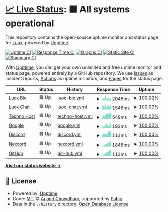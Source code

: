 # [📈 Live Status](https://luoxthedev.github.io/statud): <!--live status--> **🟩 All systems operational**

This repository contains the open-source uptime monitor and status page for [Luox](https://replit.com/@luoxthedev), powered by [Upptime](https://github.com/upptime/upptime).

[![Uptime CI](https://github.com/luoxthedev/statud/workflows/Uptime%20CI/badge.svg)](https://github.com/luoxthedev/status/actions?query=workflow%3A%22Uptime+CI%22)
[![Response Time CI](https://github.com/luoxthedev/status/workflows/Response%20Time%20CI/badge.svg)](https://github.com/luoxthedev/status/actions?query=workflow%3A%22Response+Time+CI%22)
[![Graphs CI](https://github.com/luoxthedev/status/workflows/Graphs%20CI/badge.svg)](https://github.com/luoxthedev/status/actions?query=workflow%3A%22Graphs+CI%22)
[![Static Site CI](https://github.com/luoxthedev/status/workflows/Static%20Site%20CI/badge.svg)](https://github.com/luoxthedev/statud/actions?query=workflow%3A%22Static+Site+CI%22)
[![Summary CI](https://github.com/luoxthedev/statud/workflows/Summary%20CI/badge.svg)](https://github.com/luoxthedev/status/actions?query=workflow%3A%22Summary+CI%22)

With [Upptime](https://upptime.js.org), you can get your own unlimited and free uptime monitor and status page, powered entirely by a GitHub repository. We use [Issues](https://github.com/luoxthedev/status/issues) as incident reports, [Actions](https://github.com/luoxthedev/status/actions) as uptime monitors, and [Pages](https://luoxthedev.github.io/status) for the status page.

<!--start: status pages-->
<!-- This summary is generated by Upptime (https://github.com/upptime/upptime) -->
<!-- Do not edit this manually, your changes will be overwritten -->
<!-- prettier-ignore -->
| URL | Status | History | Response Time | Uptime |
| --- | ------ | ------- | ------------- | ------ |
| <img alt="" src="https://icons.duckduckgo.com/ip3/luox.nexcord.pro.ico" height="13"> [Luox Bio](https://luox.nexcord.pro/) | 🟩 Up | [luox-bio.yml](https://github.com/luoxthedev/status/commits/HEAD/history/luox-bio.yml) | <details><summary><img alt="Response time graph" src="./graphs/luox-bio/response-time-week.png" height="20"> 2046ms</summary><br><a href="https://luoxthedev.github.io/status/history/luox-bio"><img alt="Response time 2046" src="https://img.shields.io/endpoint?url=https%3A%2F%2Fraw.githubusercontent.com%2Fluoxthedev%2Fstatus%2FHEAD%2Fapi%2Fluox-bio%2Fresponse-time.json"></a><br><a href="https://luoxthedev.github.io/status/history/luox-bio"><img alt="24-hour response time 1501" src="https://img.shields.io/endpoint?url=https%3A%2F%2Fraw.githubusercontent.com%2Fluoxthedev%2Fstatus%2FHEAD%2Fapi%2Fluox-bio%2Fresponse-time-day.json"></a><br><a href="https://luoxthedev.github.io/status/history/luox-bio"><img alt="7-day response time 2046" src="https://img.shields.io/endpoint?url=https%3A%2F%2Fraw.githubusercontent.com%2Fluoxthedev%2Fstatus%2FHEAD%2Fapi%2Fluox-bio%2Fresponse-time-week.json"></a><br><a href="https://luoxthedev.github.io/status/history/luox-bio"><img alt="30-day response time 2046" src="https://img.shields.io/endpoint?url=https%3A%2F%2Fraw.githubusercontent.com%2Fluoxthedev%2Fstatus%2FHEAD%2Fapi%2Fluox-bio%2Fresponse-time-month.json"></a><br><a href="https://luoxthedev.github.io/status/history/luox-bio"><img alt="1-year response time 2046" src="https://img.shields.io/endpoint?url=https%3A%2F%2Fraw.githubusercontent.com%2Fluoxthedev%2Fstatus%2FHEAD%2Fapi%2Fluox-bio%2Fresponse-time-year.json"></a></details> | <details><summary><a href="https://luoxthedev.github.io/status/history/luox-bio">100.00%</a></summary><a href="https://luoxthedev.github.io/status/history/luox-bio"><img alt="All-time uptime 100.00%" src="https://img.shields.io/endpoint?url=https%3A%2F%2Fraw.githubusercontent.com%2Fluoxthedev%2Fstatus%2FHEAD%2Fapi%2Fluox-bio%2Fuptime.json"></a><br><a href="https://luoxthedev.github.io/status/history/luox-bio"><img alt="24-hour uptime 100.00%" src="https://img.shields.io/endpoint?url=https%3A%2F%2Fraw.githubusercontent.com%2Fluoxthedev%2Fstatus%2FHEAD%2Fapi%2Fluox-bio%2Fuptime-day.json"></a><br><a href="https://luoxthedev.github.io/status/history/luox-bio"><img alt="7-day uptime 100.00%" src="https://img.shields.io/endpoint?url=https%3A%2F%2Fraw.githubusercontent.com%2Fluoxthedev%2Fstatus%2FHEAD%2Fapi%2Fluox-bio%2Fuptime-week.json"></a><br><a href="https://luoxthedev.github.io/status/history/luox-bio"><img alt="30-day uptime 100.00%" src="https://img.shields.io/endpoint?url=https%3A%2F%2Fraw.githubusercontent.com%2Fluoxthedev%2Fstatus%2FHEAD%2Fapi%2Fluox-bio%2Fuptime-month.json"></a><br><a href="https://luoxthedev.github.io/status/history/luox-bio"><img alt="1-year uptime 100.00%" src="https://img.shields.io/endpoint?url=https%3A%2F%2Fraw.githubusercontent.com%2Fluoxthedev%2Fstatus%2FHEAD%2Fapi%2Fluox-bio%2Fuptime-year.json"></a></details>
| <img alt="" src="https://icons.duckduckgo.com/ip3/chat.nexcord.pro.ico" height="13"> [Luox Chat](https://chat.nexcord.pro/) | 🟩 Up | [luox-chat.yml](https://github.com/luoxthedev/status/commits/HEAD/history/luox-chat.yml) | <details><summary><img alt="Response time graph" src="./graphs/luox-chat/response-time-week.png" height="20"> 1548ms</summary><br><a href="https://luoxthedev.github.io/status/history/luox-chat"><img alt="Response time 1548" src="https://img.shields.io/endpoint?url=https%3A%2F%2Fraw.githubusercontent.com%2Fluoxthedev%2Fstatus%2FHEAD%2Fapi%2Fluox-chat%2Fresponse-time.json"></a><br><a href="https://luoxthedev.github.io/status/history/luox-chat"><img alt="24-hour response time 1108" src="https://img.shields.io/endpoint?url=https%3A%2F%2Fraw.githubusercontent.com%2Fluoxthedev%2Fstatus%2FHEAD%2Fapi%2Fluox-chat%2Fresponse-time-day.json"></a><br><a href="https://luoxthedev.github.io/status/history/luox-chat"><img alt="7-day response time 1548" src="https://img.shields.io/endpoint?url=https%3A%2F%2Fraw.githubusercontent.com%2Fluoxthedev%2Fstatus%2FHEAD%2Fapi%2Fluox-chat%2Fresponse-time-week.json"></a><br><a href="https://luoxthedev.github.io/status/history/luox-chat"><img alt="30-day response time 1548" src="https://img.shields.io/endpoint?url=https%3A%2F%2Fraw.githubusercontent.com%2Fluoxthedev%2Fstatus%2FHEAD%2Fapi%2Fluox-chat%2Fresponse-time-month.json"></a><br><a href="https://luoxthedev.github.io/status/history/luox-chat"><img alt="1-year response time 1548" src="https://img.shields.io/endpoint?url=https%3A%2F%2Fraw.githubusercontent.com%2Fluoxthedev%2Fstatus%2FHEAD%2Fapi%2Fluox-chat%2Fresponse-time-year.json"></a></details> | <details><summary><a href="https://luoxthedev.github.io/status/history/luox-chat">100.00%</a></summary><a href="https://luoxthedev.github.io/status/history/luox-chat"><img alt="All-time uptime 100.00%" src="https://img.shields.io/endpoint?url=https%3A%2F%2Fraw.githubusercontent.com%2Fluoxthedev%2Fstatus%2FHEAD%2Fapi%2Fluox-chat%2Fuptime.json"></a><br><a href="https://luoxthedev.github.io/status/history/luox-chat"><img alt="24-hour uptime 100.00%" src="https://img.shields.io/endpoint?url=https%3A%2F%2Fraw.githubusercontent.com%2Fluoxthedev%2Fstatus%2FHEAD%2Fapi%2Fluox-chat%2Fuptime-day.json"></a><br><a href="https://luoxthedev.github.io/status/history/luox-chat"><img alt="7-day uptime 100.00%" src="https://img.shields.io/endpoint?url=https%3A%2F%2Fraw.githubusercontent.com%2Fluoxthedev%2Fstatus%2FHEAD%2Fapi%2Fluox-chat%2Fuptime-week.json"></a><br><a href="https://luoxthedev.github.io/status/history/luox-chat"><img alt="30-day uptime 100.00%" src="https://img.shields.io/endpoint?url=https%3A%2F%2Fraw.githubusercontent.com%2Fluoxthedev%2Fstatus%2FHEAD%2Fapi%2Fluox-chat%2Fuptime-month.json"></a><br><a href="https://luoxthedev.github.io/status/history/luox-chat"><img alt="1-year uptime 100.00%" src="https://img.shields.io/endpoint?url=https%3A%2F%2Fraw.githubusercontent.com%2Fluoxthedev%2Fstatus%2FHEAD%2Fapi%2Fluox-chat%2Fuptime-year.json"></a></details>
| <img alt="" src="https://icons.duckduckgo.com/ip3/host.weblink.ovh.ico" height="13"> [Techno Host](https://host.weblink.ovh) | 🟩 Up | [techno-host.yml](https://github.com/luoxthedev/status/commits/HEAD/history/techno-host.yml) | <details><summary><img alt="Response time graph" src="./graphs/techno-host/response-time-week.png" height="20"> 549ms</summary><br><a href="https://luoxthedev.github.io/status/history/techno-host"><img alt="Response time 549" src="https://img.shields.io/endpoint?url=https%3A%2F%2Fraw.githubusercontent.com%2Fluoxthedev%2Fstatus%2FHEAD%2Fapi%2Ftechno-host%2Fresponse-time.json"></a><br><a href="https://luoxthedev.github.io/status/history/techno-host"><img alt="24-hour response time 541" src="https://img.shields.io/endpoint?url=https%3A%2F%2Fraw.githubusercontent.com%2Fluoxthedev%2Fstatus%2FHEAD%2Fapi%2Ftechno-host%2Fresponse-time-day.json"></a><br><a href="https://luoxthedev.github.io/status/history/techno-host"><img alt="7-day response time 549" src="https://img.shields.io/endpoint?url=https%3A%2F%2Fraw.githubusercontent.com%2Fluoxthedev%2Fstatus%2FHEAD%2Fapi%2Ftechno-host%2Fresponse-time-week.json"></a><br><a href="https://luoxthedev.github.io/status/history/techno-host"><img alt="30-day response time 549" src="https://img.shields.io/endpoint?url=https%3A%2F%2Fraw.githubusercontent.com%2Fluoxthedev%2Fstatus%2FHEAD%2Fapi%2Ftechno-host%2Fresponse-time-month.json"></a><br><a href="https://luoxthedev.github.io/status/history/techno-host"><img alt="1-year response time 549" src="https://img.shields.io/endpoint?url=https%3A%2F%2Fraw.githubusercontent.com%2Fluoxthedev%2Fstatus%2FHEAD%2Fapi%2Ftechno-host%2Fresponse-time-year.json"></a></details> | <details><summary><a href="https://luoxthedev.github.io/status/history/techno-host">100.00%</a></summary><a href="https://luoxthedev.github.io/status/history/techno-host"><img alt="All-time uptime 100.00%" src="https://img.shields.io/endpoint?url=https%3A%2F%2Fraw.githubusercontent.com%2Fluoxthedev%2Fstatus%2FHEAD%2Fapi%2Ftechno-host%2Fuptime.json"></a><br><a href="https://luoxthedev.github.io/status/history/techno-host"><img alt="24-hour uptime 100.00%" src="https://img.shields.io/endpoint?url=https%3A%2F%2Fraw.githubusercontent.com%2Fluoxthedev%2Fstatus%2FHEAD%2Fapi%2Ftechno-host%2Fuptime-day.json"></a><br><a href="https://luoxthedev.github.io/status/history/techno-host"><img alt="7-day uptime 100.00%" src="https://img.shields.io/endpoint?url=https%3A%2F%2Fraw.githubusercontent.com%2Fluoxthedev%2Fstatus%2FHEAD%2Fapi%2Ftechno-host%2Fuptime-week.json"></a><br><a href="https://luoxthedev.github.io/status/history/techno-host"><img alt="30-day uptime 100.00%" src="https://img.shields.io/endpoint?url=https%3A%2F%2Fraw.githubusercontent.com%2Fluoxthedev%2Fstatus%2FHEAD%2Fapi%2Ftechno-host%2Fuptime-month.json"></a><br><a href="https://luoxthedev.github.io/status/history/techno-host"><img alt="1-year uptime 100.00%" src="https://img.shields.io/endpoint?url=https%3A%2F%2Fraw.githubusercontent.com%2Fluoxthedev%2Fstatus%2FHEAD%2Fapi%2Ftechno-host%2Fuptime-year.json"></a></details>
| <img alt="" src="https://icons.duckduckgo.com/ip3/google.fr.ico" height="13"> [Google](https://google.fr) | 🟩 Up | [google.yml](https://github.com/luoxthedev/status/commits/HEAD/history/google.yml) | <details><summary><img alt="Response time graph" src="./graphs/google/response-time-week.png" height="20"> 192ms</summary><br><a href="https://luoxthedev.github.io/status/history/google"><img alt="Response time 192" src="https://img.shields.io/endpoint?url=https%3A%2F%2Fraw.githubusercontent.com%2Fluoxthedev%2Fstatus%2FHEAD%2Fapi%2Fgoogle%2Fresponse-time.json"></a><br><a href="https://luoxthedev.github.io/status/history/google"><img alt="24-hour response time 271" src="https://img.shields.io/endpoint?url=https%3A%2F%2Fraw.githubusercontent.com%2Fluoxthedev%2Fstatus%2FHEAD%2Fapi%2Fgoogle%2Fresponse-time-day.json"></a><br><a href="https://luoxthedev.github.io/status/history/google"><img alt="7-day response time 192" src="https://img.shields.io/endpoint?url=https%3A%2F%2Fraw.githubusercontent.com%2Fluoxthedev%2Fstatus%2FHEAD%2Fapi%2Fgoogle%2Fresponse-time-week.json"></a><br><a href="https://luoxthedev.github.io/status/history/google"><img alt="30-day response time 192" src="https://img.shields.io/endpoint?url=https%3A%2F%2Fraw.githubusercontent.com%2Fluoxthedev%2Fstatus%2FHEAD%2Fapi%2Fgoogle%2Fresponse-time-month.json"></a><br><a href="https://luoxthedev.github.io/status/history/google"><img alt="1-year response time 192" src="https://img.shields.io/endpoint?url=https%3A%2F%2Fraw.githubusercontent.com%2Fluoxthedev%2Fstatus%2FHEAD%2Fapi%2Fgoogle%2Fresponse-time-year.json"></a></details> | <details><summary><a href="https://luoxthedev.github.io/status/history/google">100.00%</a></summary><a href="https://luoxthedev.github.io/status/history/google"><img alt="All-time uptime 100.00%" src="https://img.shields.io/endpoint?url=https%3A%2F%2Fraw.githubusercontent.com%2Fluoxthedev%2Fstatus%2FHEAD%2Fapi%2Fgoogle%2Fuptime.json"></a><br><a href="https://luoxthedev.github.io/status/history/google"><img alt="24-hour uptime 100.00%" src="https://img.shields.io/endpoint?url=https%3A%2F%2Fraw.githubusercontent.com%2Fluoxthedev%2Fstatus%2FHEAD%2Fapi%2Fgoogle%2Fuptime-day.json"></a><br><a href="https://luoxthedev.github.io/status/history/google"><img alt="7-day uptime 100.00%" src="https://img.shields.io/endpoint?url=https%3A%2F%2Fraw.githubusercontent.com%2Fluoxthedev%2Fstatus%2FHEAD%2Fapi%2Fgoogle%2Fuptime-week.json"></a><br><a href="https://luoxthedev.github.io/status/history/google"><img alt="30-day uptime 100.00%" src="https://img.shields.io/endpoint?url=https%3A%2F%2Fraw.githubusercontent.com%2Fluoxthedev%2Fstatus%2FHEAD%2Fapi%2Fgoogle%2Fuptime-month.json"></a><br><a href="https://luoxthedev.github.io/status/history/google"><img alt="1-year uptime 100.00%" src="https://img.shields.io/endpoint?url=https%3A%2F%2Fraw.githubusercontent.com%2Fluoxthedev%2Fstatus%2FHEAD%2Fapi%2Fgoogle%2Fuptime-year.json"></a></details>
| <img alt="" src="https://icons.duckduckgo.com/ip3/discord.com.ico" height="13"> [Discord](https://discord.com) | 🟩 Up | [discord.yml](https://github.com/luoxthedev/status/commits/HEAD/history/discord.yml) | <details><summary><img alt="Response time graph" src="./graphs/discord/response-time-week.png" height="20"> 113ms</summary><br><a href="https://luoxthedev.github.io/status/history/discord"><img alt="Response time 113" src="https://img.shields.io/endpoint?url=https%3A%2F%2Fraw.githubusercontent.com%2Fluoxthedev%2Fstatus%2FHEAD%2Fapi%2Fdiscord%2Fresponse-time.json"></a><br><a href="https://luoxthedev.github.io/status/history/discord"><img alt="24-hour response time 124" src="https://img.shields.io/endpoint?url=https%3A%2F%2Fraw.githubusercontent.com%2Fluoxthedev%2Fstatus%2FHEAD%2Fapi%2Fdiscord%2Fresponse-time-day.json"></a><br><a href="https://luoxthedev.github.io/status/history/discord"><img alt="7-day response time 113" src="https://img.shields.io/endpoint?url=https%3A%2F%2Fraw.githubusercontent.com%2Fluoxthedev%2Fstatus%2FHEAD%2Fapi%2Fdiscord%2Fresponse-time-week.json"></a><br><a href="https://luoxthedev.github.io/status/history/discord"><img alt="30-day response time 113" src="https://img.shields.io/endpoint?url=https%3A%2F%2Fraw.githubusercontent.com%2Fluoxthedev%2Fstatus%2FHEAD%2Fapi%2Fdiscord%2Fresponse-time-month.json"></a><br><a href="https://luoxthedev.github.io/status/history/discord"><img alt="1-year response time 113" src="https://img.shields.io/endpoint?url=https%3A%2F%2Fraw.githubusercontent.com%2Fluoxthedev%2Fstatus%2FHEAD%2Fapi%2Fdiscord%2Fresponse-time-year.json"></a></details> | <details><summary><a href="https://luoxthedev.github.io/status/history/discord">100.00%</a></summary><a href="https://luoxthedev.github.io/status/history/discord"><img alt="All-time uptime 100.00%" src="https://img.shields.io/endpoint?url=https%3A%2F%2Fraw.githubusercontent.com%2Fluoxthedev%2Fstatus%2FHEAD%2Fapi%2Fdiscord%2Fuptime.json"></a><br><a href="https://luoxthedev.github.io/status/history/discord"><img alt="24-hour uptime 100.00%" src="https://img.shields.io/endpoint?url=https%3A%2F%2Fraw.githubusercontent.com%2Fluoxthedev%2Fstatus%2FHEAD%2Fapi%2Fdiscord%2Fuptime-day.json"></a><br><a href="https://luoxthedev.github.io/status/history/discord"><img alt="7-day uptime 100.00%" src="https://img.shields.io/endpoint?url=https%3A%2F%2Fraw.githubusercontent.com%2Fluoxthedev%2Fstatus%2FHEAD%2Fapi%2Fdiscord%2Fuptime-week.json"></a><br><a href="https://luoxthedev.github.io/status/history/discord"><img alt="30-day uptime 100.00%" src="https://img.shields.io/endpoint?url=https%3A%2F%2Fraw.githubusercontent.com%2Fluoxthedev%2Fstatus%2FHEAD%2Fapi%2Fdiscord%2Fuptime-month.json"></a><br><a href="https://luoxthedev.github.io/status/history/discord"><img alt="1-year uptime 100.00%" src="https://img.shields.io/endpoint?url=https%3A%2F%2Fraw.githubusercontent.com%2Fluoxthedev%2Fstatus%2FHEAD%2Fapi%2Fdiscord%2Fuptime-year.json"></a></details>
| <img alt="" src="https://icons.duckduckgo.com/ip3/nexcord.com.ico" height="13"> [Nexcord](https://nexcord.com) | 🟩 Up | [nexcord.yml](https://github.com/luoxthedev/status/commits/HEAD/history/nexcord.yml) | <details><summary><img alt="Response time graph" src="./graphs/nexcord/response-time-week.png" height="20"> 1848ms</summary><br><a href="https://luoxthedev.github.io/status/history/nexcord"><img alt="Response time 1848" src="https://img.shields.io/endpoint?url=https%3A%2F%2Fraw.githubusercontent.com%2Fluoxthedev%2Fstatus%2FHEAD%2Fapi%2Fnexcord%2Fresponse-time.json"></a><br><a href="https://luoxthedev.github.io/status/history/nexcord"><img alt="24-hour response time 1848" src="https://img.shields.io/endpoint?url=https%3A%2F%2Fraw.githubusercontent.com%2Fluoxthedev%2Fstatus%2FHEAD%2Fapi%2Fnexcord%2Fresponse-time-day.json"></a><br><a href="https://luoxthedev.github.io/status/history/nexcord"><img alt="7-day response time 1848" src="https://img.shields.io/endpoint?url=https%3A%2F%2Fraw.githubusercontent.com%2Fluoxthedev%2Fstatus%2FHEAD%2Fapi%2Fnexcord%2Fresponse-time-week.json"></a><br><a href="https://luoxthedev.github.io/status/history/nexcord"><img alt="30-day response time 1848" src="https://img.shields.io/endpoint?url=https%3A%2F%2Fraw.githubusercontent.com%2Fluoxthedev%2Fstatus%2FHEAD%2Fapi%2Fnexcord%2Fresponse-time-month.json"></a><br><a href="https://luoxthedev.github.io/status/history/nexcord"><img alt="1-year response time 1848" src="https://img.shields.io/endpoint?url=https%3A%2F%2Fraw.githubusercontent.com%2Fluoxthedev%2Fstatus%2FHEAD%2Fapi%2Fnexcord%2Fresponse-time-year.json"></a></details> | <details><summary><a href="https://luoxthedev.github.io/status/history/nexcord">100.00%</a></summary><a href="https://luoxthedev.github.io/status/history/nexcord"><img alt="All-time uptime 100.00%" src="https://img.shields.io/endpoint?url=https%3A%2F%2Fraw.githubusercontent.com%2Fluoxthedev%2Fstatus%2FHEAD%2Fapi%2Fnexcord%2Fuptime.json"></a><br><a href="https://luoxthedev.github.io/status/history/nexcord"><img alt="24-hour uptime 100.00%" src="https://img.shields.io/endpoint?url=https%3A%2F%2Fraw.githubusercontent.com%2Fluoxthedev%2Fstatus%2FHEAD%2Fapi%2Fnexcord%2Fuptime-day.json"></a><br><a href="https://luoxthedev.github.io/status/history/nexcord"><img alt="7-day uptime 100.00%" src="https://img.shields.io/endpoint?url=https%3A%2F%2Fraw.githubusercontent.com%2Fluoxthedev%2Fstatus%2FHEAD%2Fapi%2Fnexcord%2Fuptime-week.json"></a><br><a href="https://luoxthedev.github.io/status/history/nexcord"><img alt="30-day uptime 100.00%" src="https://img.shields.io/endpoint?url=https%3A%2F%2Fraw.githubusercontent.com%2Fluoxthedev%2Fstatus%2FHEAD%2Fapi%2Fnexcord%2Fuptime-month.json"></a><br><a href="https://luoxthedev.github.io/status/history/nexcord"><img alt="1-year uptime 100.00%" src="https://img.shields.io/endpoint?url=https%3A%2F%2Fraw.githubusercontent.com%2Fluoxthedev%2Fstatus%2FHEAD%2Fapi%2Fnexcord%2Fuptime-year.json"></a></details>
| <img alt="" src="https://icons.duckduckgo.com/ip3/github.com.ico" height="13"> [GitHub](https://github.com) | 🟩 Up | [git-hub.yml](https://github.com/luoxthedev/status/commits/HEAD/history/git-hub.yml) | <details><summary><img alt="Response time graph" src="./graphs/git-hub/response-time-week.png" height="20"> 112ms</summary><br><a href="https://luoxthedev.github.io/status/history/git-hub"><img alt="Response time 112" src="https://img.shields.io/endpoint?url=https%3A%2F%2Fraw.githubusercontent.com%2Fluoxthedev%2Fstatus%2FHEAD%2Fapi%2Fgit-hub%2Fresponse-time.json"></a><br><a href="https://luoxthedev.github.io/status/history/git-hub"><img alt="24-hour response time 112" src="https://img.shields.io/endpoint?url=https%3A%2F%2Fraw.githubusercontent.com%2Fluoxthedev%2Fstatus%2FHEAD%2Fapi%2Fgit-hub%2Fresponse-time-day.json"></a><br><a href="https://luoxthedev.github.io/status/history/git-hub"><img alt="7-day response time 112" src="https://img.shields.io/endpoint?url=https%3A%2F%2Fraw.githubusercontent.com%2Fluoxthedev%2Fstatus%2FHEAD%2Fapi%2Fgit-hub%2Fresponse-time-week.json"></a><br><a href="https://luoxthedev.github.io/status/history/git-hub"><img alt="30-day response time 112" src="https://img.shields.io/endpoint?url=https%3A%2F%2Fraw.githubusercontent.com%2Fluoxthedev%2Fstatus%2FHEAD%2Fapi%2Fgit-hub%2Fresponse-time-month.json"></a><br><a href="https://luoxthedev.github.io/status/history/git-hub"><img alt="1-year response time 112" src="https://img.shields.io/endpoint?url=https%3A%2F%2Fraw.githubusercontent.com%2Fluoxthedev%2Fstatus%2FHEAD%2Fapi%2Fgit-hub%2Fresponse-time-year.json"></a></details> | <details><summary><a href="https://luoxthedev.github.io/status/history/git-hub">100.00%</a></summary><a href="https://luoxthedev.github.io/status/history/git-hub"><img alt="All-time uptime 100.00%" src="https://img.shields.io/endpoint?url=https%3A%2F%2Fraw.githubusercontent.com%2Fluoxthedev%2Fstatus%2FHEAD%2Fapi%2Fgit-hub%2Fuptime.json"></a><br><a href="https://luoxthedev.github.io/status/history/git-hub"><img alt="24-hour uptime 100.00%" src="https://img.shields.io/endpoint?url=https%3A%2F%2Fraw.githubusercontent.com%2Fluoxthedev%2Fstatus%2FHEAD%2Fapi%2Fgit-hub%2Fuptime-day.json"></a><br><a href="https://luoxthedev.github.io/status/history/git-hub"><img alt="7-day uptime 100.00%" src="https://img.shields.io/endpoint?url=https%3A%2F%2Fraw.githubusercontent.com%2Fluoxthedev%2Fstatus%2FHEAD%2Fapi%2Fgit-hub%2Fuptime-week.json"></a><br><a href="https://luoxthedev.github.io/status/history/git-hub"><img alt="30-day uptime 100.00%" src="https://img.shields.io/endpoint?url=https%3A%2F%2Fraw.githubusercontent.com%2Fluoxthedev%2Fstatus%2FHEAD%2Fapi%2Fgit-hub%2Fuptime-month.json"></a><br><a href="https://luoxthedev.github.io/status/history/git-hub"><img alt="1-year uptime 100.00%" src="https://img.shields.io/endpoint?url=https%3A%2F%2Fraw.githubusercontent.com%2Fluoxthedev%2Fstatus%2FHEAD%2Fapi%2Fgit-hub%2Fuptime-year.json"></a></details>

<!--end: status pages-->

[**Visit our status website →**](https://luoxthedev.github.io/status)

## 📄 License

- Powered by: [Upptime](https://github.com/upptime/upptime)
- Code: [MIT](./LICENSE) © [Anand Chowdhary](https://anandchowdhary.com), supported by [Pabio](https://pabio.com)
- Data in the `./history` directory: [Open Database License](https://opendatacommons.org/licenses/odbl/1-0/)
